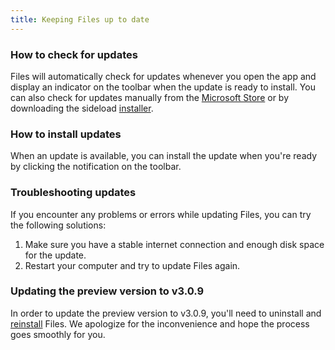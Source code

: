 ```yaml
---
title: Keeping Files up to date
---
```


### How to check for updates

Files will automatically check for updates whenever you open the app and display an indicator on the toolbar when the update is ready to install. You can also check for updates manually from the [Microsoft Store](ms-windows-store://pdp/?ProductId=9nghp3dx8hdx&cid=FilesWebsite) or by downloading the sideload [installer](/download/).

### How to install updates

When an update is available, you can install the update when you're ready by clicking the notification on the toolbar.

### Troubleshooting updates

If you encounter any problems or errors while updating Files, you can try the following solutions:
1. Make sure you have a stable internet connection and enough disk space for the update.
2. Restart your computer and try to update Files again.

### Updating the preview version to v3.0.9

In order to update the preview version to v3.0.9, you'll need to uninstall and [reinstall](/download/) Files. We apologize for the inconvenience and hope the process goes smoothly for you.

